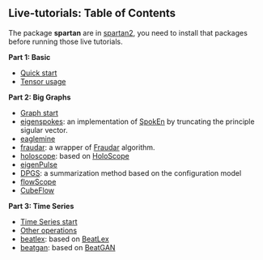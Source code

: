 ## Live-tutorials: Table of Contents

The package **spartan** are in [spartan2](https://github.com/BGT-M/spartan2), you need to install that packages before running those live tutorials.

**Part 1: Basic**
* [Quick start](https://github.com/BGT-M/spartan2-tutorials/blob/master/quick_start.ipynb)
* [Tensor usage](https://github.com/BGT-M/spartan2-tutorials/blob/master/tensor_usage.ipynb)

**Part 2: Big Graphs**
* [Graph start](https://github.com/BGT-M/spartan2-tutorials/blob/master/graph_start.ipynb)
* [eigenspokes](https://github.com/BGT-M/spartan2-tutorials/blob/master/EigenSpokes.ipynb): an implementation of [SpokEn](http://www.cs.cmu.edu/~christos/PUBLICATIONS/pakdd10-eigenspokes.pdf) by truncating the principle sigular vector.
* [eaglemine](https://github.com/BGT-M/spartan2-tutorials/blob/master/EagleMine.ipynb)
* [fraudar](https://github.com/BGT-M/spartan2-tutorials/blob/master/Fraudar_demo.ipynb): a wrapper of [Fraudar](https://bhooi.github.io/projects/fraudar/index.html) algorithm.
* [holoscope](https://github.com/BGT-M/spartan2-tutorials/blob/master/Holoscope.ipynb): based on [HoloScope](https://shenghua-liu.github.io/papers/cikm2017-holoscope.pdf)
* [eigenPulse](https://github.com/BGT-M/spartan2-tutorials/blob/master/EigenPulse.ipynb)
* [DPGS](https://github.com/BGT-M/spartan2-tutorials/blob/master/DPGS.ipynb): a summarization method based on the configuration model
* [flowScope](https://github.com/BGT-M/spartan2-tutorials/blob/master/FlowScope.ipynb)
* [CubeFlow](https://github.com/BGT-M/spartan2-tutorials/blob/master/CubeFlow.ipynb)


**Part 3: Time Series**
* [Time Series start](https://github.com/BGT-M/spartan2-tutorials/blob/master/timeseries_start.ipynb)
* [Other operations](https://github.com/BGT-M/spartan2-tutorials/blob/master/Log2Timeseries.ipynb)
* [beatlex](https://github.com/BGT-M/spartan2-tutorials/blob/master/Beatlex.ipynb): based on [BeatLex](https://shenghua-liu.github.io/papers/pkdd2017-beatlex.pdf)
* [beatgan](https://github.com/BGT-M/spartan2-tutorials/blob/master/BeatGAN.ipynb): based on [BeatGAN](https://www.ijcai.org/Proceedings/2019/0616.pdf)
